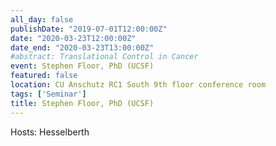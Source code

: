 ```yaml
---
all_day: false
publishDate: "2019-07-01T12:00:00Z"
date: "2020-03-23T12:00:00Z"
date_end: "2020-03-23T13:00:00Z"
#abstract: Translational Control in Cancer
event: Stephen Floor, PhD (UCSF)
featured: false
location: CU Anschutz RC1 South 9th floor conference room
tags: ['Seminar']
title: Stephen Floor, PhD (UCSF)
---
```

Hosts: Hesselberth 
